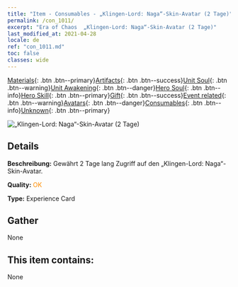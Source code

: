 ```yaml
---
title: "Item - Consumables - „Klingen-Lord: Naga“-Skin-Avatar (2 Tage)"
permalink: /con_1011/
excerpt: "Era of Chaos  „Klingen-Lord: Naga“-Skin-Avatar (2 Tage)"
last_modified_at: 2021-04-28
locale: de
ref: "con_1011.md"
toc: false
classes: wide
---
```

 [Materials](/ItemsDE/){: .btn .btn--primary}[Artifacts](/ItemsDE/Artifacts/){: .btn .btn--success}[Unit Soul](/ItemsDE/UnitSoul/){: .btn .btn--warning}[Unit Awakening](/ItemsDE/UnitAwakening/){: .btn .btn--danger}[Hero Soul](/ItemsDE/HeroSoul/){: .btn .btn--info}[Hero Skill](/ItemsDE/HeroSkill/){: .btn .btn--primary}[Gift](/ItemsDE/Gift/){: .btn .btn--success}[Event related](/ItemsDE/Events/){: .btn .btn--warning}[Avatars](/ItemsDE/Avatars/){: .btn .btn--danger}[Consumables](/ItemsDE/Consumables/){: .btn .btn--info}[Unknown](/ItemsDE/Unknown/){: .btn .btn--primary}

 ![„Klingen-Lord: Naga“-Skin-Avatar (2 Tage)](/images/u/ti_najia.jpg)

## Details
 **Beschreibung:** Gewährt 2 Tage lang Zugriff auf den „Klingen-Lord: Naga“-Skin-Avatar.

 **Quality:** <span style="color: #FF8C00">OK</span>

 **Type:** Experience Card

## Gather

  None

## This item contains:

  None


